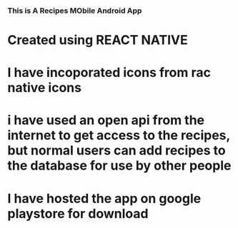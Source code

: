 ### This is A Recipes MObile Android App
# Created using REACT NATIVE



# I have incoporated icons from rac native icons


# i have used an open api from the internet to get access to the recipes, but normal users can add recipes to the database for use by other people

# I have hosted the app on google playstore for download